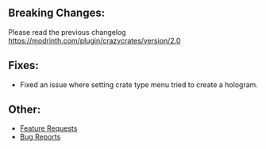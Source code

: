 ## Breaking Changes:
Please read the previous changelog https://modrinth.com/plugin/crazycrates/version/2.0

## Fixes:
* Fixed an issue where setting crate type menu tried to create a hologram.

## Other:
* [Feature Requests](https://github.com/Crazy-Crew/CrazyCrates/discussions/categories/features)
* [Bug Reports](https://github.com/Crazy-Crew/CrazyCrates/issues)